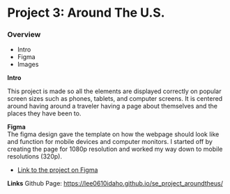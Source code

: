 # Project 3: Around The U.S.

### Overview  

* Intro  
* Figma  
* Images  
  
**Intro**
  
This project is made so all the elements are displayed correctly on popular screen sizes such as phones, tablets, and computer screens. It is centered around having around a traveler having a page about themselves and the places they have been to. 
  
**Figma**  
  The figma design gave the template on how the webpage should look like and function for mobile devices and computer monitors. I started off by creating the page for 1080p resolution and worked my way down to mobile resolutions (320p). 
* [Link to the project on Figma](https://www.figma.com/file/ii4xxsJ0ghevUOcssTlHZv/Sprint-3%3A-Around-the-US?node-id=0%3A1)  
  
**Links**
Github Page: https://lee0610idaho.github.io/se_project_aroundtheus/
